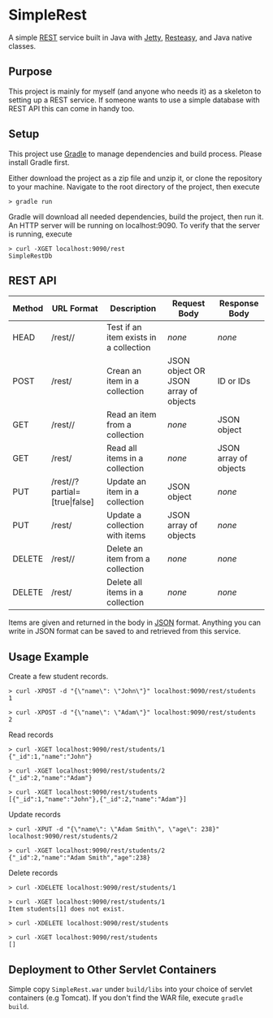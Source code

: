 # SimpleRest #
A simple [REST](http://en.wikipedia.org/wiki/Representational_state_transfer) service built in Java with [Jetty](http://eclipse.org/jetty/), [Resteasy](http://resteasy.jboss.org/), and Java native classes.

## Purpose ##
This project is mainly for myself (and anyone who needs it) as a skeleton to setting up a REST service. If someone wants to use a simple database with REST API this can come in handy too.


## Setup ##
This project use [Gradle](https://gradle.org/) to manage dependencies and build process. Please install Gradle first.

Either download the project as a zip file and unzip it, or clone the repository to your machine. Navigate to the root directory of the project, then execute
     
    > gradle run

Gradle will download all needed dependencies, build the project, then run it. An HTTP server will be running on localhost:9090. To verify that the server is running, execute

    > curl -XGET localhost:9090/rest
    SimpleRestDb

## REST API ##

Method | URL Format              | Description                            | Request Body | Response Body
-------|-------------------------|----------------------------------------|--------------|--------------
HEAD   | /rest/<collection>/<id> | Test if an item exists in a collection | *none*       | *none*
POST   | /rest/<collection>      | Crean an item in a collection          | JSON object OR JSON array of objects  | ID or IDs
GET    | /rest/<collection>/<id> | Read an item from a collection         | *none*       | JSON object
GET    | /rest/<collection>      | Read all items in a collection         | *none*       | JSON array of objects
PUT    | /rest/<collection>/<id>?partial=[true&#124;false] | Update an item in a collection         | JSON object  | *none*
PUT    | /rest/<collection>      | Update a collection with items         | JSON array of objects  | *none*
DELETE | /rest/<collection>/<id> | Delete an item from a collection       | *none*       | *none*
DELETE | /rest/<collection>      | Delete all items in a collection       | *none*       | *none*

Items are given and returned in the body in [JSON](http://www.json.org/) format. Anything you can write in JSON format can be saved to and retrieved from this service. 

## Usage Example ##
Create a few student records.

    > curl -XPOST -d "{\"name\": \"John\"}" localhost:9090/rest/students
    1

    > curl -XPOST -d "{\"name\": \"Adam\"}" localhost:9090/rest/students
    2

Read records

    > curl -XGET localhost:9090/rest/students/1
    {"_id":1,"name":"John"}

    > curl -XGET localhost:9090/rest/students/2
    {"_id":2,"name":"Adam"}

    > curl -XGET localhost:9090/rest/students
    [{"_id":1,"name":"John"},{"_id":2,"name":"Adam"}]

Update records

    > curl -XPUT -d "{\"name\": \"Adam Smith\", \"age\": 238}" localhost:9090/rest/students/2

    > curl -XGET localhost:9090/rest/students/2
    {"_id":2,"name":"Adam Smith","age":238}

Delete records

    > curl -XDELETE localhost:9090/rest/students/1
    
    > curl -XGET localhost:9090/rest/students/1
    Item students[1] does not exist.

    > curl -XDELETE localhost:9090/rest/students

    > curl -XGET localhost:9090/rest/students
    []

## Deployment to Other Servlet Containers ##
Simple copy `SimpleRest.war` under `build/libs` into your choice of servlet containers (e.g Tomcat). If you don't find the WAR file, execute `gradle build`.
